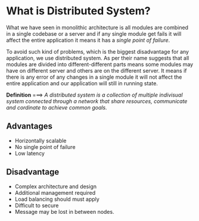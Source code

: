 # What is Distributed System?

What we have seen in monolithic architecture is all modules are combined in a single codebase or a server and if any single module get fails it will affect the entire application it means it has a _single point of failure_.

To avoid such kind of problems, which is the biggest disadvantage for any application, we use distributed system. As per their name suggests that all modules are divided into different-different parts means some modules may have on different server and others are on the different server. It means if there is any error of any changes in a single module it will not affect the entire application and our application will still in running state.

**Definition** ===> _A distributed system is a collection of multiple indivisual system connected through a network that share resources, communicate and cordinate to achieve common goals._

## Advantages

- Horizontally scalable
- No single point of failure
- Low latency

## Disadvantage

- Complex architecture and design
- Additional management required
- Load balancing should must apply
- Difficult to secure
- Message may be lost in between nodes.
